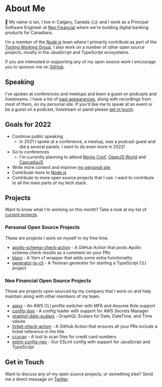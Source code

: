 # About Me

👋 My name is Ian, I live in Calgary, Canada 🇨🇦 and I work as a Principal Software Engineer at [Neo Financial](https://www.neofinancial.com) where we're building digital banking products for Canadians.

I’m a member of the [Node.js](https://github.com/nodejs/node) team where I primarily contribute as part of the [Tooling Working Group](https://github.com/nodejs/tooling). I also work on a number of other open source projects, mostly in the JavaScript and TypeScript ecosystems.

If you are interested in supporting any of my open source work I encourage you to sponsor me on [GitHub](https://github.com/sponsors/iansu).

## Speaking

I've spoken at conferences and meetups and been a guest on podcasts and livestreams. I have a list of [past appearances](https://pages.iansutherland.ca/speaking), along with recordings from most of them, on my personal site. If you'd like me to speak at an event or be a guest on a podcast, livestream or panel please [get in touch](https://iansutherland.ca/about).

## Goals for 2022

- Continue public speaking
  - In 2021 I spoke at a conference, a meetup, was a podcast guest and did a several panels. I want to do even more in 2022!
- Go to conferences
  - I'm currently planning to attend [Remix Conf](https://remix.run/conf), [OpenJS World](https://events.linuxfoundation.org/openjs-world/) and [CascadiaJS](https://2022.cascadiajs.com/)
- Write more content and improve [my personal site](https://iansutherland.ca)
- Contribute more to [Node.js](https://github.com/nodejs/node)
- Contribute to more open source projects that I use. I want to contribute to all the main parts of my tech stack.

## Projects

Want to know what I'm working on this month? Take a look at my list of [current projects](https://pages.iansutherland.ca/current-work).

### Personal Open Source Projects

These are projects I work on myself in my free time.

- [apollo-schema-check-action](https://github.com/iansu/apollo-schema-check-action) - A GitHub Action that posts Apollo schema check results as a comment on your PRs
- [blarn](https://github.com/iansu/blarn) - A Yarn v1 wrapper that adds some extra functionality
- [generator-ts-cli](https://github.com/iansu/generator-ts-cli) - A Yeoman generator for starting a TypeScript CLI project

### Neo Financial Open Source Projects

These are projects open sourced by my company that I work on and help maintain along with other members of my team.

- [awsx](https://github.com/neofinancial/awsx) - An AWS CLI profile switcher with MFA and Assume Role support
- [config-dug](https://github.com/neofinancial/config-dug) - A config loader with support for AWS Secrets Manager
- [graphql-date-scalars](https://github.com/neofinancial/graphql-date-scalars) - GraphQL Scalars for Date, DateTime, and Time values
- [ticket-check-action](https://github.com/neofinancial/ticket-check-action) - A GitHub Action that ensures all your PRs include a ticket reference in the title
- [ccscan](https://github.com/neofinancial/ccscan) - A tool to scan files for credit card numbers
- [eslint-config-neo](https://github.com/neofinancial/eslint-config-neo) - Our ESLint config with support for JavaScript and TypeScript

## Get in Touch

Want to discuss any of my open source projects, or something else? Send me a direct message on [Twitter](https://twitter.com/iansu).
